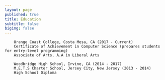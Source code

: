 ```yaml
---
layout: page
published: true
title: Education
subtitle: false
bigimg: false
---
```

		
 		
        Orange Coast College, Costa Mesa, CA (2017 - Current)
        Certificate of Achievement in Computer Science (prepares students for entry-level programming)
        Associate of Arts, A.A in Liberal Arts
	    
        Woodbridge High School, Irvine, CA (2014 - 2017)
        M.E.T.S Charter School, Jersey City, New Jersey (2013 - 2014)
        High School Diploma

